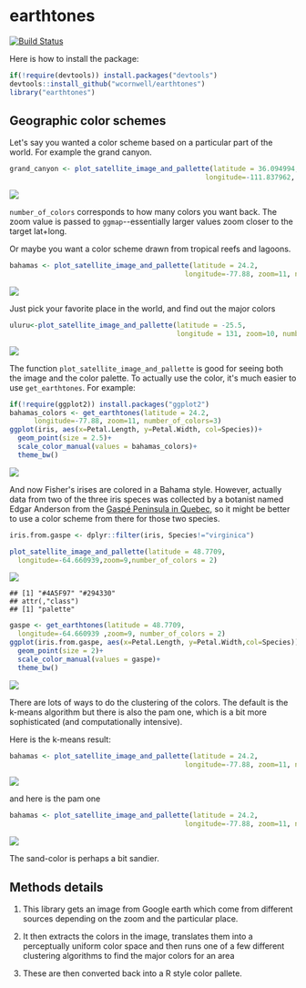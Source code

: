 earthtones
================

[![Build Status](https://travis-ci.org/wcornwell/earthtones.svg?branch=master)](https://travis-ci.org/wcornwell/earthtones)

Here is how to install the package:

``` r
if(!require(devtools)) install.packages("devtools")
devtools::install_github("wcornwell/earthtones")
library("earthtones")
```

Geographic color schemes
------------------------

Let's say you wanted a color scheme based on a particular part of the world. For example the grand canyon.

``` r
grand_canyon <- plot_satellite_image_and_pallette(latitude = 36.094994,
                                                longitude=-111.837962, zoom=12, number_of_colors=5)
```

![](readme_files/figure-markdown_github/grand%20canyon-1.png)

`number_of_colors` corresponds to how many colors you want back. The zoom value is passed to `ggmap`--essentially larger values zoom closer to the target lat+long.

Or maybe you want a color scheme drawn from tropical reefs and lagoons.

``` r
bahamas <- plot_satellite_image_and_pallette(latitude = 24.2,
                                           longitude=-77.88, zoom=11, number_of_colors=5)
```

![](readme_files/figure-markdown_github/bahamas-1.png)

Just pick your favorite place in the world, and find out the major colors

``` r
uluru<-plot_satellite_image_and_pallette(latitude = -25.5, 
                                         longitude = 131, zoom=10, number_of_colors=5)
```

![](readme_files/figure-markdown_github/uluru-1.png)

The function `plot_satellite_image_and_pallette` is good for seeing both the image and the color palette. To actually use the color, it's much easier to use `get_earthtones`. For example:

``` r
if(!require(ggplot2)) install.packages("ggplot2")
bahamas_colors <- get_earthtones(latitude = 24.2,
      longitude=-77.88, zoom=11, number_of_colors=3)
ggplot(iris, aes(x=Petal.Length, y=Petal.Width, col=Species))+
  geom_point(size = 2.5)+
  scale_color_manual(values = bahamas_colors)+
  theme_bw()
```

![](readme_files/figure-markdown_github/bahama_iris-1.png)

And now Fisher's irises are colored in a Bahama style. However, actually data from two of the three iris speces was collected by a botanist named Edgar Anderson from the [Gaspé Peninsula in Quebec](https://www.jstor.org/stable/2394164?seq=1#page_scan_tab_contents), so it might be better to use a color scheme from there for those two species.

``` r
iris.from.gaspe <- dplyr::filter(iris, Species!="virginica")

plot_satellite_image_and_pallette(latitude = 48.7709,
  longitude=-64.660939,zoom=9,number_of_colors = 2)
```

![](readme_files/figure-markdown_github/gaspe-1.png)

    ## [1] "#4A5F97" "#294330"
    ## attr(,"class")
    ## [1] "palette"

``` r
gaspe <- get_earthtones(latitude = 48.7709,
  longitude=-64.660939 ,zoom=9, number_of_colors = 2)
ggplot(iris.from.gaspe, aes(x=Petal.Length, y=Petal.Width,col=Species))+
  geom_point(size = 2)+
  scale_color_manual(values = gaspe)+
  theme_bw()
```

![](readme_files/figure-markdown_github/gaspe-2.png)

There are lots of ways to do the clustering of the colors. The default is the k-means algorithm but there is also the pam one, which is a bit more sophisticated (and computationally intensive).

Here is the k-means result:

``` r
bahamas <- plot_satellite_image_and_pallette(latitude = 24.2,
                                           longitude=-77.88, zoom=11, number_of_colors=5,method="kmeans")
```

![](readme_files/figure-markdown_github/bahamas_kmeans-1.png)

and here is the pam one

``` r
bahamas <- plot_satellite_image_and_pallette(latitude = 24.2,
                                           longitude=-77.88, zoom=11, number_of_colors=5,method="pam")
```

![](readme_files/figure-markdown_github/bahamas_pam-1.png)

The sand-color is perhaps a bit sandier.

Methods details
---------------

1.  This library gets an image from Google earth which come from different sources depending on the zoom and the particular place.

2.  It then extracts the colors in the image, translates them into a perceptually uniform color space and then runs one of a few different clustering algorithms to find the major colors for an area

3.  These are then converted back into a R style color pallete.
